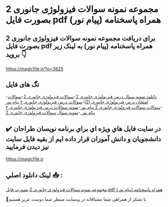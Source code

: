 # مجموعه نمونه سوالات فیزولوژی جانوری 2 بصورت فایل pdf همراه پاسخنامه (پیام نور)

## برای دریافت مجموعه نمونه سوالات فیزولوژی جانوری 2 بصورت فایل pdf همراه پاسخنامه (پیام نور) به لینک زیر بروید 👇

https://magicfile.ir/?p=3625

## تگ های فایل

-[دانلود نمونه سوال درس فیزیولوژی جانوری 2](https://magicfile.ir/product/%d8%b3%d9%88%d8%a7%d9%84%d8%a7%d8%aa%d9%81%db%8c%d8%b2%d9%88%d9%84%d9%88%da%98%db%8c-%d8%ac%d8%a7%d9%86%d9%88%d8%b1%db%8c-2-%d8%a8%d8%b5%d9%88%d8%b1%d8%aa-%d9%81%d8%a7%db%8c%d9%84-pdf-%d9%87%d9%85%d8%b1%d8%a7%d9%87-%d9%be%d8%a7%d8%b3%d8%ae%d9%86%d8%a7%d9%85%d9%87/)-[سوالات فیزولوژی جانوری 2](https://magicfile.ir/product/%d8%b3%d9%88%d8%a7%d9%84%d8%a7%d8%aa%d9%81%db%8c%d8%b2%d9%88%d9%84%d9%88%da%98%db%8c-%d8%ac%d8%a7%d9%86%d9%88%d8%b1%db%8c-2-%d8%a8%d8%b5%d9%88%d8%b1%d8%aa-%d9%81%d8%a7%db%8c%d9%84-pdf-%d9%87%d9%85%d8%b1%d8%a7%d9%87-%d9%be%d8%a7%d8%b3%d8%ae%d9%86%d8%a7%d9%85%d9%87/)-[سوالات امتحان درس فیزیولوژی جانوری (2)](https://magicfile.ir/product/%d8%b3%d9%88%d8%a7%d9%84%d8%a7%d8%aa%d9%81%db%8c%d8%b2%d9%88%d9%84%d9%88%da%98%db%8c-%d8%ac%d8%a7%d9%86%d9%88%d8%b1%db%8c-2-%d8%a8%d8%b5%d9%88%d8%b1%d8%aa-%d9%81%d8%a7%db%8c%d9%84-pdf-%d9%87%d9%85%d8%b1%d8%a7%d9%87-%d9%be%d8%a7%d8%b3%d8%ae%d9%86%d8%a7%d9%85%d9%87/)-[سوالات درس فیزیولوژی جانوری ۲ پیام نور ](https://magicfile.ir/product/%d8%b3%d9%88%d8%a7%d9%84%d8%a7%d8%aa%d9%81%db%8c%d8%b2%d9%88%d9%84%d9%88%da%98%db%8c-%d8%ac%d8%a7%d9%86%d9%88%d8%b1%db%8c-2-%d8%a8%d8%b5%d9%88%d8%b1%d8%aa-%d9%81%d8%a7%db%8c%d9%84-pdf-%d9%87%d9%85%d8%b1%d8%a7%d9%87-%d9%be%d8%a7%d8%b3%d8%ae%d9%86%d8%a7%d9%85%d9%87/)-[سوالات سوالات فیزولوژی جانوری 2 پیام نور](https://magicfile.ir/product/%d8%b3%d9%88%d8%a7%d9%84%d8%a7%d8%aa%d9%81%db%8c%d8%b2%d9%88%d9%84%d9%88%da%98%db%8c-%d8%ac%d8%a7%d9%86%d9%88%d8%b1%db%8c-2-%d8%a8%d8%b5%d9%88%d8%b1%d8%aa-%d9%81%d8%a7%db%8c%d9%84-pdf-%d9%87%d9%85%d8%b1%d8%a7%d9%87-%d9%be%d8%a7%d8%b3%d8%ae%d9%86%d8%a7%d9%85%d9%87/)-[نمونه سوالات درس فیزیولوژی جانوری ۲ پیام نور ](https://magicfile.ir/product/%d8%b3%d9%88%d8%a7%d9%84%d8%a7%d8%aa%d9%81%db%8c%d8%b2%d9%88%d9%84%d9%88%da%98%db%8c-%d8%ac%d8%a7%d9%86%d9%88%d8%b1%db%8c-2-%d8%a8%d8%b5%d9%88%d8%b1%d8%aa-%d9%81%d8%a7%db%8c%d9%84-pdf-%d9%87%d9%85%d8%b1%d8%a7%d9%87-%d9%be%d8%a7%d8%b3%d8%ae%d9%86%d8%a7%d9%85%d9%87/)-[نمونه سوال سوالات فیزولوژی جانوری 2](https://magicfile.ir/product/%d8%b3%d9%88%d8%a7%d9%84%d8%a7%d8%aa%d9%81%db%8c%d8%b2%d9%88%d9%84%d9%88%da%98%db%8c-%d8%ac%d8%a7%d9%86%d9%88%d8%b1%db%8c-2-%d8%a8%d8%b5%d9%88%d8%b1%d8%aa-%d9%81%d8%a7%db%8c%d9%84-pdf-%d9%87%d9%85%d8%b1%d8%a7%d9%87-%d9%be%d8%a7%d8%b3%d8%ae%d9%86%d8%a7%d9%85%d9%87/)

## ✔️ در سايت فايل هاي ويژه اي براي برنامه نويسان طراحان دانشجويان و دانش آموزان قرار داده ايم از بقيه فايل سايت نيز ديدن فرماييد

https://magicfile.ir


## لينک دانلود اصلي 📥 :

[مجموعه نمونه سوالات فیزولوژی جانوری 2 بصورت فایل pdf همراه پاسخنامه (پیام نور)](https://magicfile.ir/product/%d8%b3%d9%88%d8%a7%d9%84%d8%a7%d8%aa%d9%81%db%8c%d8%b2%d9%88%d9%84%d9%88%da%98%db%8c-%d8%ac%d8%a7%d9%86%d9%88%d8%b1%db%8c-2-%d8%a8%d8%b5%d9%88%d8%b1%d8%aa-%d9%81%d8%a7%db%8c%d9%84-pdf-%d9%87%d9%85%d8%b1%d8%a7%d9%87-%d9%be%d8%a7%d8%b3%d8%ae%d9%86%d8%a7%d9%85%d9%87/) 


🙏با تشکر از همراهي شما مشتاقانه در وبسایت منتظر شما دوست عزیز هستیم

